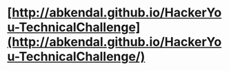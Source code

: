 # [http://abkendal.github.io/HackerYou-TechnicalChallenge](http://abkendal.github.io/HackerYou-TechnicalChallenge/) 